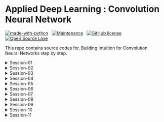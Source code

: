 # Applied Deep Learning : Convolution Neural Network 
<p align="center">

[![made-with-python](https://img.shields.io/badge/Made%20with-Python-1f425f.svg)](https://www.python.org/)&nbsp;&nbsp;&nbsp;[![Maintenance](https://img.shields.io/badge/Maintained%3F-yes-green.svg)](https://GitHub.com/Naereen/StrapDown.js/graphs/commit-activity)&nbsp;&nbsp;&nbsp;[![GitHub license](https://img.shields.io/github/license/Naereen/StrapDown.js.svg)](https://github.com/Naereen/StrapDown.js/blob/master/LICENSE)&nbsp;&nbsp;&nbsp;[![Open Source Love](https://badges.frapsoft.com/os/v1/open-source.svg?v=103)](https://github.com/ellerbrock/open-source-badges/)

</p>

This repo contains source codes for, Building Intuition for Convolution Neural Networks step by step.

<details>
    <summary>Session-01</summary>

- Machine Learning Intuition, Background & Basics
- Python 101 for Machine Learning
- [blog](https://myselfhimanshu.github.io/posts/cnn_01/)

</details>

<details>
    <summary>Session-02</summary>

- Convolutions, Pooling Operations & Channels
- Pytorch 101 for Vision Machine Learning
- [blog](https://myselfhimanshu.github.io/posts/cnn_02/)

</details>

<details>
    <summary>Session-03</summary>

- Kernels, Activations and Layers
- [blog](https://myselfhimanshu.github.io/posts/cnn_03/)

</details>

<details>
    <summary>Session-04</summary>

- Architectural Basics suitable for our objective
- MNIST model training 
    - parameters used 13,402
    - epochs=20
    - highest test accuracy = 99.46%, epoch = 19th
    - [notebook link](https://github.com/myselfHimanshu/ai-vision-program/blob/master/Session-04/final_submission/MNIST_model_04.ipynb)

</details>

<details>
    <summary>Session-05</summary>

- Receptive Field : core fundamental concept
- MNIST model training
    - parameters used 7808
    - epochs=15
    - highest test accuracy = 99.43%, epoch = 11th 
    - [notebook link](https://github.com/myselfHimanshu/ai-vision-program/blob/master/Session-05/after-work/MNIST_model_final.ipynb)

</details>

<details>
    <summary>Session-06</summary>

- BN, Kernels & Regularization
- MNIST model training
    - using L1/L2 regularization with BN/GBN
    - BN : batch normalization
    - GBN : ghost batch normalization
    - best model : BN with L2
        - parameters used 7808
        - epochs=25
        - highest test accuaracy = 99.54%, epoch = 21st
    - [notebook link](https://github.com/myselfHimanshu/ai-vision-program/blob/master/Session-06/notebooks/MNIST_model_regularization.ipynb)

</details>

<details>
    <summary>Session-07</summary>

- Advanced Convolution
- Achieve an accuracy of greater than 80% on CIFAR-10 dataset
    - architecture to C1C2C3C40 (basically 3 MPs)
    - total params to be less than 1M
    - RF must be more than 44
    - one of the layers must use Depthwise Separable Convolution
    - one of the layers must use Dilated Convolution
    - use GAP
- Result
    - parameters used 220,778
    - epochs = 20
    - highest test acc = 85.55%
    - [notebook link](https://github.com/myselfHimanshu/ai-vision-program/blob/master/Session-07/notebooks/002_main_85_55.ipynb)

</details>

<details>
    <summary>Session-08</summary>

- Receptive Fields and Network Architectures
- Achieve an accuracy of greater than 85% on CIFAR-10 dataset
    - architecture ResNet18
- Result
    - parameters : 11,173,962
    - epoch : 50
    - training acc : 98.65%
    - testing acc : 89.78%
    - [notebook link](https://github.com/myselfHimanshu/ai-vision-program/blob/master/Session-08/notebooks/001_main_89_78.ipynb)

</details>

<details>
    <summary>Session-09</summary>

- Data Augmentation
- Achieve an accuracy of greater than 87% on CIFAR-10 dataset
    - Move transformations to Albumentations. 
    - Implement GradCam function. 
- Result
    - parameters : 11,173,962
    - epoch : 50
    - testing acc : 92.17%
    - [work link](https://github.com/myselfHimanshu/ai-vision-program/tree/master/Session-09)

</details>

<details>
    <summary>Session-10</summary>

- Advanced Concepts : Training and Learning Rates
- Achieve an accuracy of greater than 88% on CIFAR-10 dataset
    - Add CutOut augmentation
    - Implement LR Finder (for SGD, not for ADAM)
    - Implement ReduceLROnPlateau
- Result
    - parameters : 11,173,962
    - epoch : 50
    - testing acc : 89.80%
    - [work link](https://github.com/myselfHimanshu/ai-vision-program/tree/master/Session-10)

</details>

<details>
    <summary>Session-11</summary>

- Super Convergence
- Achieve an accuracy of greater than 90% on CIFAR-10 dataset
    - 3Layer-Network
    - Implement One Cycle Policy
- Result
    - parameters : 6,573,130
    - epoch : 24
    - testing acc : 91.02%
    - [work link](https://github.com/myselfHimanshu/ai-vision-program/tree/master/Session-11)

</details>

